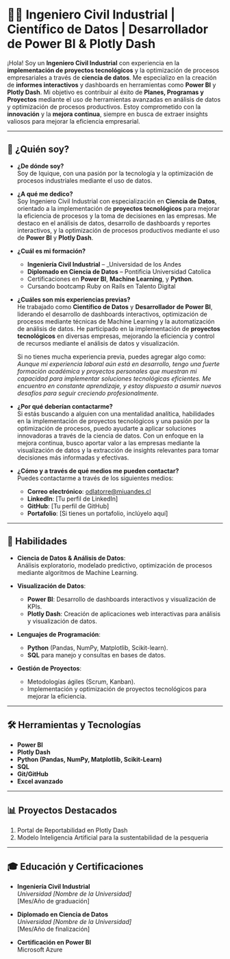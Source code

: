 # 👷‍♂️ Ingeniero Civil Industrial | Científico de Datos | Desarrollador de Power BI & Plotly Dash

¡Hola! Soy un **Ingeniero Civil Industrial** con experiencia en la **implementación de proyectos tecnológicos** y la optimización de procesos empresariales a través de **ciencia de datos**. Me especializo en la creación de **informes interactivos** y dashboards en herramientas como **Power BI** y **Plotly Dash**. Mi objetivo es contribuir al éxito de **Planes, Programas y Proyectos** mediante el uso de herramientas avanzadas en análisis de datos y optimización de procesos productivos. Estoy comprometido con la **innovación** y la **mejora continua**, siempre en busca de extraer insights valiosos para mejorar la eficiencia empresarial.

---

## 🚀 **¿Quién soy?**

- **¿De dónde soy?**  
  Soy de Iquique, con una pasión por la tecnología y la optimización de procesos industriales mediante el uso de datos.

- **¿A qué me dedico?**  
  Soy Ingeniero Civil Industrial con especialización en **Ciencia de Datos**, orientado a la implementación de **proyectos tecnológicos** para mejorar la eficiencia de procesos y la toma de decisiones en las empresas. Me destaco en el análisis de datos, desarrollo de dashboards y reportes interactivos, y la optimización de procesos productivos mediante el uso de **Power BI** y **Plotly Dash**.

- **¿Cuál es mi formación?**  
  - **Ingeniería Civil Industrial** – _Universidad de los Andes
  - **Diplomado en Ciencia de Datos** – Pontificia Universidad Catolica
  - Certificaciones en **Power BI**, **Machine Learning**, y **Python**.
  - Cursando bootcamp Ruby on Rails en Talento Digital

- **¿Cuáles son mis experiencias previas?**  
  He trabajado como **Científico de Datos** y **Desarrollador de Power BI**, liderando el desarrollo de dashboards interactivos, optimización de procesos mediante técnicas de Machine Learning y la automatización de análisis de datos. He participado en la implementación de **proyectos tecnológicos** en diversas empresas, mejorando la eficiencia y control de recursos mediante el análisis de datos y visualización.

  Si no tienes mucha experiencia previa, puedes agregar algo como:  
  _Aunque mi experiencia laboral aún está en desarrollo, tengo una fuerte formación académica y proyectos personales que muestran mi capacidad para implementar soluciones tecnológicas eficientes. Me encuentro en constante aprendizaje, y estoy dispuesto a asumir nuevos desafíos para seguir creciendo profesionalmente._

- **¿Por qué deberían contactarme?**  
  Si estás buscando a alguien con una mentalidad analítica, habilidades en la implementación de proyectos tecnológicos y una pasión por la optimización de procesos, puedo ayudarte a aplicar soluciones innovadoras a través de la ciencia de datos. Con un enfoque en la mejora continua, busco aportar valor a las empresas mediante la visualización de datos y la extracción de insights relevantes para tomar decisiones más informadas y efectivas.

- **¿Cómo y a través de qué medios me pueden contactar?**  
  Puedes contactarme a través de los siguientes medios:
  - **Correo electrónico**: odlatorre@miuandes.cl
  - **LinkedIn**: [Tu perfil de LinkedIn]
  - **GitHub**: [Tu perfil de GitHub]
  - **Portafolio**: [Si tienes un portafolio, inclúyelo aquí]

---

## 🌟 **Habilidades**

- **Ciencia de Datos & Análisis de Datos**:  
  Análisis exploratorio, modelado predictivo, optimización de procesos mediante algoritmos de Machine Learning.
  
- **Visualización de Datos**:  
  - **Power BI**: Desarrollo de dashboards interactivos y visualización de KPIs.  
  - **Plotly Dash**: Creación de aplicaciones web interactivas para análisis y visualización de datos.

- **Lenguajes de Programación**:  
  - **Python** (Pandas, NumPy, Matplotlib, Scikit-learn).
  - **SQL** para manejo y consultas en bases de datos.

- **Gestión de Proyectos**:  
  - Metodologías ágiles (Scrum, Kanban).  
  - Implementación y optimización de proyectos tecnológicos para mejorar la eficiencia.

---

## 🛠️ **Herramientas y Tecnologías**

- **Power BI**  
- **Plotly Dash**  
- **Python (Pandas, NumPy, Matplotlib, Scikit-Learn)**  
- **SQL**  
- **Git/GitHub**  
- **Excel avanzado**
---

## 📊 **Proyectos Destacados**

1. Portal de Reportabilidad en Plotly Dash
2. Modelo Inteligencia Artificial para la sustentabilidad de la pesqueria
---



## 🎓 **Educación y Certificaciones**

- **Ingeniería Civil Industrial**  
  _Universidad [Nombre de la Universidad]_  
  [Mes/Año de graduación]

- **Diplomado en Ciencia de Datos**  
  _Universidad [Nombre de la Universidad]_  
  [Mes/Año de finalización]

- **Certificación en Power BI**  
  Microsoft Azure
